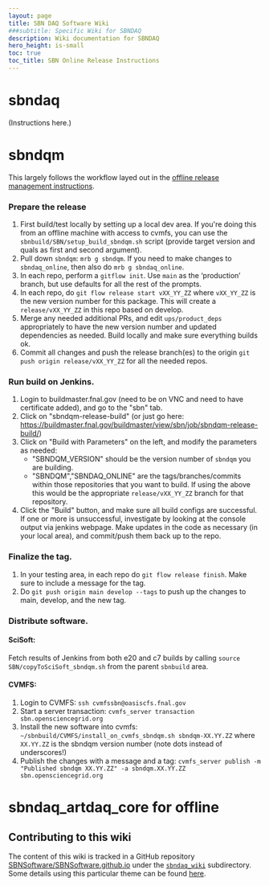```yaml
---
layout: page
title: SBN DAQ Software Wiki
###subtitle: Specific Wiki for SBNDAQ
description: Wiki documentation for SBNDAQ
hero_height: is-small
toc: true
toc_title: SBN Online Release Instructions
---
```


sbndaq
=====================================
(Instructions here.)


sbndqm
=====================================
This largely follows the workflow layed out in the [offline release management instructions](https://sbnsoftware.github.io/AnalysisInfrastructure/rm.html).

### Prepare the release
1. First build/test locally by setting up a local dev area. If you're doing this from an offline machine with access to cvmfs, you can use the `sbnbuild/SBN/setup_build_sbndqm.sh` script (provide target version and quals as first and second argument).
2. Pull down `sbndqm`: `mrb g sbndqm`. If you need to make changes to `sbndaq_online`, then also do `mrb g sbndaq_online`.
3. In each repo, perform a `gitflow init`. Use `main` as the ‘production’ branch, but use defaults for all the rest of the prompts.
4. In each repo, do `git flow release start vXX_YY_ZZ` where `vXX_YY_ZZ` is the new version number for this package. This will create a `release/vXX_YY_ZZ` in this repo based on develop.
5. Merge any needed additional PRs, and edit `ups/product_deps` appropriately to have the new version number and updated dependencies as needed. Build locally and make sure everything builds ok.
6. Commit all changes and push the release branch(es) to the origin `git push origin release/vXX_YY_ZZ` for all the needed repos.

### Run build on Jenkins.
1. Login to buildmaster.fnal.gov (need to be on VNC and need to have certificate added), and go to the "sbn" tab.
2. Click on "sbndqm-release-build" (or just go here: https://buildmaster.fnal.gov/buildmaster/view/sbn/job/sbndqm-release-build/)
3. Click on "Build with Parameters" on the left, and modify the parameters as needed:
   - "SBNDQM_VERSION" should be the version number of `sbndqm` you are building.
   - "SBNDQM","SBNDAQ_ONLINE" are the tags/branches/commits within those repositories that you want to build. If using the above this would be the appropriate `release/vXX_YY_ZZ` branch for that repository.
4. Click the "Build" button, and make sure all build configs are successful. If one or more is unsuccessful, investigate by looking at the console output via jenkins webpage. Make updates in the code as necessary (in your local area), and commit/push them back up to the repo.

### Finalize the tag.
1. In your testing area, in each repo do `git flow release finish`. Make sure to include a message for the tag.
2. Do `git push origin main develop --tags` to push up the changes to main, develop, and the new tag.

### Distribute software.
#### SciSoft:
Fetch results of Jenkins from both e20 and c7 builds by calling `source SBN/copyToSciSoft_sbndqm.sh` from the parent `sbnbuild` area.

#### CVMFS:
1. Login to CVMFS: `ssh cvmfssbn@oasiscfs.fnal.gov`
2. Start a server transaction: `cvmfs_server transaction sbn.opensciencegrid.org`
3. Install the new software into cvmfs: `~/sbnbuild/CVMFS/install_on_cvmfs_sbndqm.sh sbndqm-XX.YY.ZZ` where `XX.YY.ZZ` is the sbndqm version number (note dots instead of underscores!)
4. Publish the changes with a message and a tag: `cvmfs_server publish -m "Published sbndqm XX.YY.ZZ" -a sbndqm.XX.YY.ZZ sbn.opensciencegrid.org`


sbndaq_artdaq_core for offline
=====================================





Contributing to this wiki
----------------------------------------------


The content of this wiki is tracked in a GitHub repository [SBNSoftware/SBNSoftware.github.io](https://github.com/SBNSoftware/SBNSoftware.github.io)
under the
[`sbndaq_wiki`](https://github.com/SBNSoftware/SBNSoftware.github.io/tree/master/sbndaq_wiki)
subdirectory. Some details using this particular theme can be found [here](https://github.com/chrisrhymes/bulma-clean-theme).
